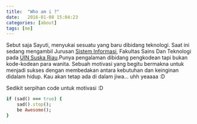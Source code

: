 ```yaml
---
title:  "Who am i ?"
date:   2016-01-08 15:04:23
categories: [about]
tags: [me]
---
```

Sebut saja Sayuti, menyukai sesuatu yang baru dibidang teknologi. Saat ini sedang mengambil Jurusan [Sistem Informasi], Fakultas Sains Dan Teknologi pada [UIN Suska Riau].Punya pengalaman dibidang pengkodean tapi bukan kode-kodean para wanita. Sebuah motivasi yang begitu bermakna untuk menjadi sukses dengan membedakan antara kebutuhan dan keinginan didalam hidup. Kau akan tetap ada di dalam jiwa... uhh yeaaaa :D


Sedikit serpihan code untuk motivasi :D

``` ruby
if (sad() === true) {
    sad().stop();
    be Awesome();
}
```

[Sistem Informasi]: http://sif.uin-suska.ac.id
[UIN Suska Riau]: http://uin-suska.ac.id/

